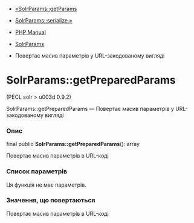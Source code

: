 - [«SolrParams::getParams](solrparams.getparams.md)
- [SolrParams::serialize »](solrparams.serialize.md)

- [PHP Manual](index.md)
- [SolrParams](class.solrparams.md)
- Повертає масив параметрів у URL-закодованому вигляді

# SolrParams::getPreparedParams

(PECL solr \> u003d 0.9.2)

SolrParams::getPreparedParams — Повертає масив параметрів у
URL-закодованому вигляді

### Опис

final public **SolrParams::getPreparedParams**(): array

Повертає масив параметрів в URL-коді

### Список параметрів

Ця функція не має параметрів.

### Значення, що повертаються

Повертає масив параметрів в URL-коді

